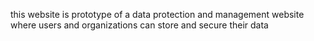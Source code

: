this website is prototype of a data protection and management website where users and organizations can store and secure their data 


